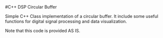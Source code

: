 #C++ DSP Circular Buffer

Simple C++ Class implementation of a circular buffer.
It include some useful functions for digital signal processing and data visualization.

Note that this code is provided AS IS.
